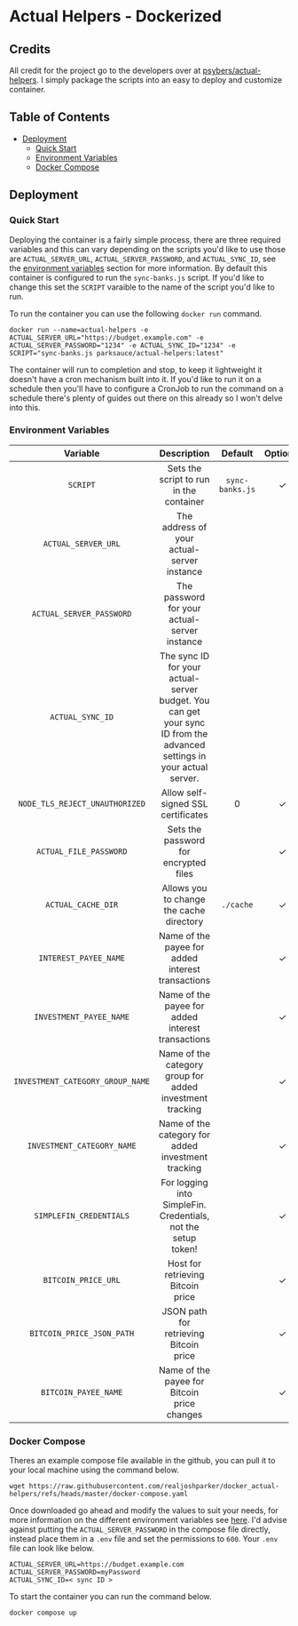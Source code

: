 # Actual Helpers - Dockerized
## Credits
All credit for the project go to the developers over at [psybers/actual-helpers](https://github.com/psybers/actual-helpers). I simply package the scripts into an easy to deploy and customize container.

## Table of Contents
- [Deployment](#deployment)
    - [Quick Start](#quick-start)
    - [Environment Variables](#environment-variables)
    - [Docker Compose](#docker-compose) 

## Deployment

### Quick Start 
Deploying the container is a fairly simple process, there are three required variables and this can vary depending on the scripts you'd like to use those are `ACTUAL_SERVER_URL`, `ACTUAL_SERVER_PASSWORD`, and `ACTUAL_SYNC_ID`, see the [environment variables](#environment-variables) section for more information. By default this container is configured to run the `sync-banks.js` script. If you'd like to change this set the `SCRIPT` varaible to the name of the script you'd like to run. 

To run the container you can use the following `docker run` command.
```shell
docker run --name=actual-helpers -e ACTUAL_SERVER_URL="https://budget.example.com" -e ACTUAL_SERVER_PASSWORD="1234" -e ACTUAL_SYNC_ID="1234" -e SCRIPT="sync-banks.js parksauce/actual-helpers:latest"
```

The container will run to completion and stop, to keep it lightweight it doesn't have a cron mechanism built into it. If you'd like to run it on a schedule then you'll have to configure a CronJob to run the command on a schedule there's plenty of guides out there on this already so I won't delve into this.

### Environment Variables
|  Variable | Description | Default | Optional |
|:---------:|:-----------:|:-------:|:--------:|
| `SCRIPT` | Sets the script to run in the container | `sync-banks.js` | &#x2713; |
| `ACTUAL_SERVER_URL` | The address of your actual-server instance |  | |
| `ACTUAL_SERVER_PASSWORD` | The password for your actual-server instance |  | |
| `ACTUAL_SYNC_ID` | The sync ID for your actual-server budget. You can get your sync ID from the advanced settings in your actual server. |  | |
| `NODE_TLS_REJECT_UNAUTHORIZED` | Allow self-signed SSL certificates | 0 | &#x2713; |
| `ACTUAL_FILE_PASSWORD` | Sets the password for encrypted files |  | &#x2713; |
| `ACTUAL_CACHE_DIR` | Allows you to change the cache directory | `./cache` | &#x2713; |
| `INTEREST_PAYEE_NAME` | Name of the payee for added interest transactions |  | &#x2713; |
| `INVESTMENT_PAYEE_NAME` | Name of the payee for added interest transactions |  | &#x2713; |
| `INVESTMENT_CATEGORY_GROUP_NAME` | Name of the category group for added investment tracking |  | &#x2713; |
| `INVESTMENT_CATEGORY_NAME` | Name of the category for added investment tracking |  | &#x2713; |
| `SIMPLEFIN_CREDENTIALS` | For logging into SimpleFin. Credentials, not the setup token! |  | &#x2713; |
| `BITCOIN_PRICE_URL` | Host for retrieving Bitcoin price |  | &#x2713; |
| `BITCOIN_PRICE_JSON_PATH` | JSON path for retrieving Bitcoin price |  | &#x2713; |
| `BITCOIN_PAYEE_NAME` | Name of the payee for Bitcoin price changes |  | &#x2713; |

### Docker Compose
Theres an example compose file available in the github, you can pull it to your local machine using the command below.
```shell
wget https://raw.githubusercontent.com/realjoshparker/docker_actual-helpers/refs/heads/master/docker-compose.yaml
```

Once downloaded go ahead and modify the values to suit your needs, for more information on the different environment variables see [here](#environment-variables). I'd advise against putting the `ACTUAL_SERVER_PASSWORD` in the compose file directly, instead place them in a `.env` file and set the permissions to `600`. Your `.env` file can look like below.
```env
ACTUAL_SERVER_URL=https://budget.example.com
ACTUAL_SERVER_PASSWORD=myPassword
ACTUAL_SYNC_ID=< sync ID >
```

To start the container you can run the command below.
```shell
docker compose up
```
